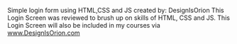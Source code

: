 Simple login form using HTML,CSS and JS created by: DesignIsOrion
This Login Screen was reviewed to brush up on skills of HTML, CSS and JS. 
This Login Screen will also be included in my courses via www.DesignIsOrion.com

